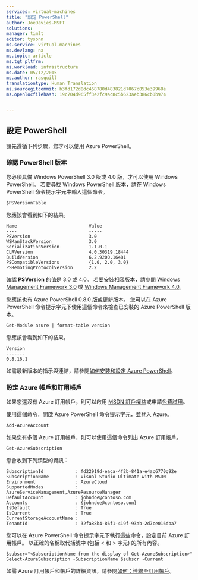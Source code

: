 ```yaml
---
services: virtual-machines
title: "設定 PowerShell"
author: JoeDavies-MSFT
solutions: 
manager: timlt
editor: tysonn
ms.service: virtual-machines
ms.devlang: na
ms.topic: article
ms.tgt_pltfrm: 
ms.workload: infrastructure
ms.date: 05/12/2015
ms.author: rasquill
translationtype: Human Translation
ms.sourcegitcommit: b3fd172d8dc468780d483821d7067c053e39968e
ms.openlocfilehash: 19c704d965ff3e2fc9ac8c5b623aeb386cb0b974


---
```

## <a name="setting-up-powershell"></a>設定 PowerShell
請先遵循下列步驟，您才可以使用 Azure PowerShell。

### <a name="verify-powershell-versions"></a>確認 PowerShell 版本
您必須具備 Windows PowerShell 3.0 版或 4.0 版，才可以使用 Windows PowerShell。 若要尋找 Windows PowerShell 版本，請在 Windows PowerShell 命令提示字元中輸入這個命令。

    $PSVersionTable

您應該會看到如下的結果。

    Name                           Value
    ----                           -----
    PSVersion                      3.0
    WSManStackVersion              3.0
    SerializationVersion           1.1.0.1
    CLRVersion                     4.0.30319.18444
    BuildVersion                   6.2.9200.16481
    PSCompatibleVersions           {1.0, 2.0, 3.0}
    PSRemotingProtocolVersion      2.2

確認 **PSVersion** 的值是 3.0 或 4.0。 若要安裝相容版本，請參閱 [Windows Management Framework 3.0](http://www.microsoft.com/download/details.aspx?id=34595) 或 [Windows Management Framework 4.0](http://www.microsoft.com/download/details.aspx?id=40855)。

您應該也有 Azure PowerShell 0.8.0 版或更新版本。 您可以在 Azure PowerShell 命令提示字元下使用這個命令來檢查已安裝的 Azure PowerShell 版本。

    Get-Module azure | format-table version

您應該會看到如下的結果。

    Version
    -------
    0.8.16.1

如需最新版本的指示與連結，請參閱[如何安裝和設定 Azure PowerShell](/powershell/azureps-cmdlets-docs)。

### <a name="set-your-azure-account-and-subscription"></a>設定 Azure 帳戶和訂用帳戶
如果您還沒有 Azure 訂用帳戶，則可以啟用 [MSDN 訂戶權益](https://azure.microsoft.com/pricing/member-offers/msdn-benefits-details/)或申請[免費試用](https://azure.microsoft.com/pricing/free-trial/)。

使用這個命令，開啟 Azure PowerShell 命令提示字元，並登入 Azure。

    Add-AzureAccount

如果您有多個 Azure 訂用帳戶，則可以使用這個命令列出 Azure 訂用帳戶。

    Get-AzureSubscription

您會收到下列類型的資訊：

    SubscriptionId            : fd22919d-eaca-4f2b-841a-e4ac6770g92e
    SubscriptionName          : Visual Studio Ultimate with MSDN
    Environment               : AzureCloud
    SupportedModes            : AzureServiceManagement,AzureResourceManager
    DefaultAccount            : johndoe@contoso.com
    Accounts                  : {johndoe@contoso.com}
    IsDefault                 : True
    IsCurrent                 : True
    CurrentStorageAccountName : 
    TenantId                  : 32fa88b4-86f1-419f-93ab-2d7ce016dba7

您可以在 Azure PowerShell 命令提示字元下執行這些命令，設定目前 Azure 訂用帳戶。 以正確的名稱取代括號中 (包括 < 和 > 字元) 的所有內容。

    $subscr="<SubscriptionName from the display of Get-AzureSubscription>"
    Select-AzureSubscription -SubscriptionName $subscr -Current    

如需 Azure 訂用帳戶和帳戶的詳細資訊，請參閱[如何：連線至訂用帳戶](/powershell/azureps-cmdlets-docs#Connect)。




<!--HONumber=Jan17_HO3-->


